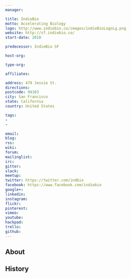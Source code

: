 ```yaml
---
manager:

title: IndieBio
motto: Accelerating Biology
logo: http://www.indiebio.co/images/indieBioLogoLg.png
website: http://sf.indiebio.co/
start-date: 2010

predecessor: IndieBio SF

host-org:

type-org:

affiliates:

address: 479 Jessie St.
directions:
postcode: 94103
city: San Francisco
state: California
country: United States

tags:
-
-

email:
blog:
rss:
wiki:
forum:
mailinglist:
irc:
gitter:
slack:
meetup:
twitter: https://twitter.com/indbio
facebook: https://www.facebook.com/indiebio
google+:
linkedin:
instagram:
flickr:
pinterest:
vimeo:
youtube:
hackpad:
trello:
github:
---
```


## About

## History
